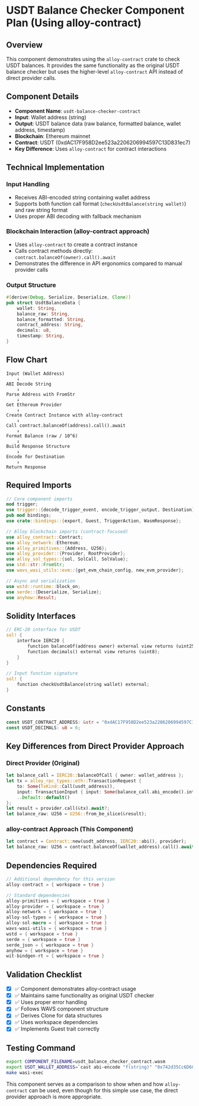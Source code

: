 # USDT Balance Checker Component Plan (Using alloy-contract)

## Overview
This component demonstrates using the `alloy-contract` crate to check USDT balances. It provides the same functionality as the original USDT balance checker but uses the higher-level `alloy-contract` API instead of direct provider calls.

## Component Details
- **Component Name**: `usdt-balance-checker-contract`
- **Input**: Wallet address (string)
- **Output**: USDT balance data (raw balance, formatted balance, wallet address, timestamp)
- **Blockchain**: Ethereum mainnet
- **Contract**: USDT (0xdAC17F958D2ee523a2206206994597C13D831ec7)
- **Key Difference**: Uses `alloy-contract` for contract interactions

## Technical Implementation

### Input Handling
- Receives ABI-encoded string containing wallet address
- Supports both function call format (`checkUsdtBalance(string wallet)`) and raw string format
- Uses proper ABI decoding with fallback mechanism

### Blockchain Interaction (alloy-contract approach)
- Uses `alloy-contract` to create a contract instance
- Calls contract methods directly: `contract.balanceOf(owner).call().await`
- Demonstrates the difference in API ergonomics compared to manual provider calls

### Output Structure
```rust
#[derive(Debug, Serialize, Deserialize, Clone)]
pub struct UsdtBalanceData {
    wallet: String,
    balance_raw: String,
    balance_formatted: String,
    contract_address: String,
    decimals: u8,
    timestamp: String,
}
```

## Flow Chart
```
Input (Wallet Address) 
    ↓
ABI Decode String
    ↓
Parse Address with FromStr
    ↓
Get Ethereum Provider
    ↓
Create Contract Instance with alloy-contract
    ↓
Call contract.balanceOf(address).call().await
    ↓
Format Balance (raw / 10^6)
    ↓
Build Response Structure
    ↓
Encode for Destination
    ↓
Return Response
```

## Required Imports
```rust
// Core component imports
mod trigger;
use trigger::{decode_trigger_event, encode_trigger_output, Destination};
pub mod bindings;
use crate::bindings::{export, Guest, TriggerAction, WasmResponse};

// Alloy blockchain imports (contract-focused)
use alloy_contract::Contract;
use alloy_network::Ethereum;
use alloy_primitives::{Address, U256};
use alloy_provider::{Provider, RootProvider};
use alloy_sol_types::{sol, SolCall, SolValue};
use std::str::FromStr;
use wavs_wasi_utils::evm::{get_evm_chain_config, new_evm_provider};

// Async and serialization
use wstd::runtime::block_on;
use serde::{Deserialize, Serialize};
use anyhow::Result;
```

## Solidity Interfaces
```rust
// ERC-20 interface for USDT
sol! {
    interface IERC20 {
        function balanceOf(address owner) external view returns (uint256);
        function decimals() external view returns (uint8);
    }
}

// Input function signature
sol! {
    function checkUsdtBalance(string wallet) external;
}
```

## Constants
```rust
const USDT_CONTRACT_ADDRESS: &str = "0xdAC17F958D2ee523a2206206994597C13D831ec7";
const USDT_DECIMALS: u8 = 6;
```

## Key Differences from Direct Provider Approach

### Direct Provider (Original)
```rust
let balance_call = IERC20::balanceOfCall { owner: wallet_address };
let tx = alloy_rpc_types::eth::TransactionRequest {
    to: Some(TxKind::Call(usdt_address)),
    input: TransactionInput { input: Some(balance_call.abi_encode().into()), data: None },
    ..Default::default()
};
let result = provider.call(&tx).await?;
let balance_raw: U256 = U256::from_be_slice(&result);
```

### alloy-contract Approach (This Component)
```rust
let contract = Contract::new(usdt_address, IERC20::abi(), provider);
let balance_raw: U256 = contract.balanceOf(wallet_address).call().await?;
```

## Dependencies Required
```rust
// Additional dependency for this version
alloy-contract = { workspace = true }

// Standard dependencies
alloy-primitives = { workspace = true }
alloy-provider = { workspace = true }
alloy-network = { workspace = true }
alloy-sol-types = { workspace = true }
alloy-sol-macro = { workspace = true }
wavs-wasi-utils = { workspace = true }
wstd = { workspace = true }
serde = { workspace = true }
serde_json = { workspace = true }
anyhow = { workspace = true }
wit-bindgen-rt = { workspace = true }
```

## Validation Checklist
- [x] ✅ Component demonstrates alloy-contract usage
- [x] ✅ Maintains same functionality as original USDT checker
- [x] ✅ Uses proper error handling
- [x] ✅ Follows WAVS component structure
- [x] ✅ Derives Clone for data structures
- [x] ✅ Uses workspace dependencies
- [x] ✅ Implements Guest trait correctly

## Testing Command
```bash
export COMPONENT_FILENAME=usdt_balance_checker_contract.wasm
export USDT_WALLET_ADDRESS=`cast abi-encode "f(string)" "0x742d35Cc6D6C5C5c0B2dE8B8b2F8A8d9dF7e4C2B"`
make wasi-exec
```

This component serves as a comparison to show when and how `alloy-contract` can be used, even though for this simple use case, the direct provider approach is more appropriate.